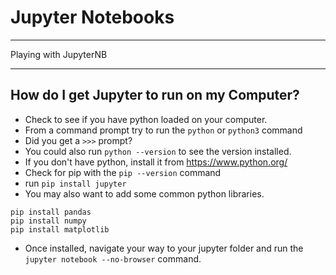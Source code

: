 # Jupyter Notebooks
***
Playing with JupyterNB
***
## How do I get Jupyter to run on my Computer?
- Check to see if you have python loaded on your computer.  
- From a command prompt try to run the ```python``` or ```python3``` command
- Did you get a ```>>>``` prompt?
- You could also run ```python --version``` to see the version installed.
- If you don't have python, install it from https://www.python.org/ 
- Check for pip with the ```pip --version``` command
- run ```pip install jupyter```
- You may also want to add some common python libraries.
```
pip install pandas
pip install numpy
pip install matplotlib
```

- Once installed, navigate your way to your jupyter folder and run the ```jupyter notebook --no-browser``` command. 
